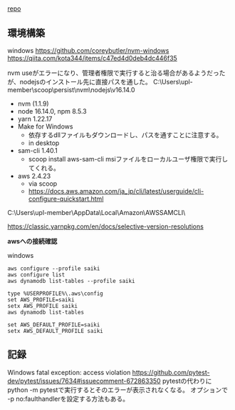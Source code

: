 #
[repo](https://github.com/aws-samples/aws-serverless-shopping-cart)

## 環境構築
windows
https://github.com/coreybutler/nvm-windows
https://qiita.com/kota344/items/c47ed4d0deb4dc446f35

nvm useがエラーになり、管理者権限で実行すると治る場合があるようだったが、nodejsのインストール先に直接パスを通した。
C:\Users\upl-member\scoop\persist\nvm\nodejs\v16.14.0

- nvm (1.1.9)
- node 16.14.0, npm 8.5.3
- yarn 1.22.17
- Make for Windows
  - 依存するdllファイルもダウンロードし、パスを通すことに注意する。
  - in desktop
- sam-cli 1.40.1
  - scoop install aws-sam-cli msiファイルをローカルユーザ権限で実行してくれる。
- aws 2.4.23
  - via scoop
  - https://docs.aws.amazon.com/ja_jp/cli/latest/userguide/cli-configure-quickstart.html

C:\Users\upl-member\AppData\Local\Amazon\AWSSAMCLI\

https://classic.yarnpkg.com/en/docs/selective-version-resolutions

**awsへの接続確認**

windows

```:cmd
aws configure --profile saiki
aws configure list
aws dynamodb list-tables --profile saiki

type %USERPROFILE%\.aws\config
set AWS_PROFILE=saiki
setx AWS_PROFILE saiki
aws dynamodb list-tables

set AWS_DEFAULT_PROFILE=saiki
setx AWS_DEFAULT_PROFILE saiki
```

## 記録
Windows fatal exception: access violation
https://github.com/pytest-dev/pytest/issues/7634#issuecomment-672863350
pytestの代わりにpython -m pytestで実行するとそのエラーが表示されなくなる。
オプションで -p no:faulthandlerを設定する方法もある。
